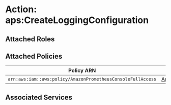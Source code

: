 # Action: aps:CreateLoggingConfiguration

## Attached Roles

## Attached Policies

| Policy ARN | Policy Name |
|------------|-------------|
| `arn:aws:iam::aws:policy/AmazonPrometheusConsoleFullAccess` | [AmazonPrometheusConsoleFullAccess](../policies.md#amazonprometheusconsolefullaccess) |

## Associated Services

